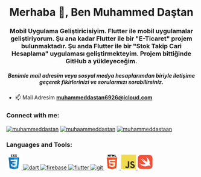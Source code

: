 <h1 align="center">Merhaba 👋, Ben Muhammed Daştan</h1>
<h3 align="center">Mobil Uygulama Geliştiricisiyim. Flutter ile mobil uygulamalar geliştiriyorum. Şu ana kadar Flutter ile bir "E-Ticaret" projem bulunmaktadır. Şu anda Flutter ile bir "Stok Takip Cari Hesaplama" uygulaması geliştirmekteyim. Projem bittiğinde GitHub a yükleyeceğim.</h3>
<h5 align="center">Benimle mail adresim veya sosyal medya hesaplarımdan biriyle iletişime geçerek fikirlerinizi ve sorularınızı sorabilirsiniz.  </h5>

- 📫 Mail Adresim **muhammeddastan6926@icloud.com**

<h3 align="left">Connect with me:</h3>
<p align="left">
<a href="https://linkedin.com/in/muhammeddastan" target="blank"><img align="center" src="https://raw.githubusercontent.com/rahuldkjain/github-profile-readme-generator/master/src/images/icons/Social/linked-in-alt.svg" alt="muhammeddastan" height="30" width="40" /></a>
<a href="https://fb.com/muhaammeddastan" target="blank"><img align="center" src="https://raw.githubusercontent.com/rahuldkjain/github-profile-readme-generator/master/src/images/icons/Social/facebook.svg" alt="muhaammeddastan" height="30" width="40" /></a>
<a href="https://instagram.com/muhammeddastaan" target="blank"><img align="center" src="https://raw.githubusercontent.com/rahuldkjain/github-profile-readme-generator/master/src/images/icons/Social/instagram.svg" alt="muhammeddastaan" height="30" width="40" /></a>
</p>

<h3 align="left">Languages and Tools:</h3>
<p align="left"> <a href="https://www.w3schools.com/css/" target="_blank" rel="noreferrer"> <img src="https://raw.githubusercontent.com/devicons/devicon/master/icons/css3/css3-original-wordmark.svg" alt="css3" width="40" height="40"/> </a> <a href="https://dart.dev" target="_blank" rel="noreferrer"> <img src="https://www.vectorlogo.zone/logos/dartlang/dartlang-icon.svg" alt="dart" width="40" height="40"/> </a> <a href="https://firebase.google.com/" target="_blank" rel="noreferrer"> <img src="https://www.vectorlogo.zone/logos/firebase/firebase-icon.svg" alt="firebase" width="40" height="40"/> </a> <a href="https://flutter.dev" target="_blank" rel="noreferrer"> <img src="https://www.vectorlogo.zone/logos/flutterio/flutterio-icon.svg" alt="flutter" width="40" height="40"/> </a> <a href="https://git-scm.com/" target="_blank" rel="noreferrer"> <img src="https://www.vectorlogo.zone/logos/git-scm/git-scm-icon.svg" alt="git" width="40" height="40"/> </a> <a href="https://www.w3.org/html/" target="_blank" rel="noreferrer"> <img src="https://raw.githubusercontent.com/devicons/devicon/master/icons/html5/html5-original-wordmark.svg" alt="html5" width="40" height="40"/> </a> <a href="https://developer.mozilla.org/en-US/docs/Web/JavaScript" target="_blank" rel="noreferrer"> <img src="https://raw.githubusercontent.com/devicons/devicon/master/icons/javascript/javascript-original.svg" alt="javascript" width="40" height="40"/> </a> <a href="https://developer.apple.com/swift/" target="_blank" rel="noreferrer"> <img src="https://raw.githubusercontent.com/devicons/devicon/master/icons/swift/swift-original.svg" alt="swift" width="40" height="40"/> </a> </p>
